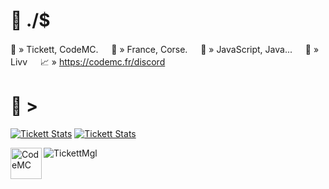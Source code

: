 # 🐳 ./$
🔗 » Tickett, CodeMC.                                                                                                                                                           ㅤ 📍 » France, Corse.                                                                                                                                                               ㅤ  🚨 » JavaScript, Java...                                                                                                                                                         ㅤ 🤍 » Livv                                                                                                                                                                        ㅤ  📈 » https://codemc.fr/discord

# 🐳 >
[![Tickett Stats](https://github-readme-stats.vercel.app/api?username=tickettmgl&hide=contribs,prs&show_icons=true&theme=dark&title_color=399999&text_color=808080)](https://codemc.fr/discord)
[![Tickett Stats](https://github-readme-stats.vercel.app/api/top-langs/?username=tickettmgl)](https://codemc.fr/discord)

<a href="https///codemc.fr/discord">
  <img align="left" alt="CodeMC" width="50px" src="https://cdn.discordapp.com/icons/698470850323677195/16831d09e532330d33b7987ca5bbf5c9.webp" />
</a>
<p align="left"> <img src="https://komarev.com/ghpvc/?username=TickettMgl" alt="TickettMgl" /> </p>
